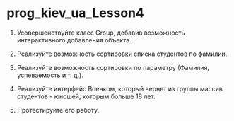 # prog_kiev_ua_Lesson4

1. Усовершенствуйте класс Group, добавив возможность
 интерактивного добавления объекта.
 
2. Реализуйте возможность сортировки списка студентов
 по фамилии.
 
 
3. Реализуйте возможность сортировки по параметру
(Фамилия, успеваемость и т. д.).

4. Реализуйте интерфейс Военком, который вернет из группы
 массив студентов - юношей, которым больше 18 лет.
 
5. Протестируйте его работу.
